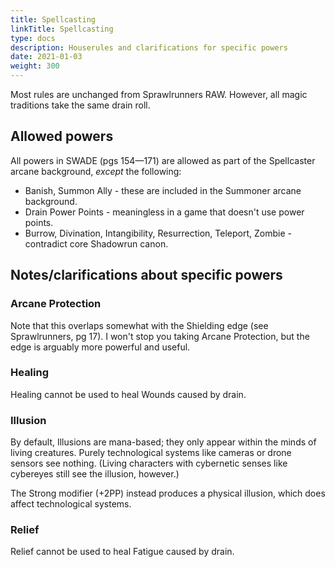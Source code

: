 ```yaml
---
title: Spellcasting
linkTitle: Spellcasting
type: docs
description: Houserules and clarifications for specific powers
date: 2021-01-03
weight: 300
---
```


Most rules are unchanged from Sprawlrunners RAW. However, all magic traditions take the same drain roll.

## Allowed powers

All powers in SWADE (pgs 154—171) are allowed as part of the Spellcaster arcane background, *except* the following:

* Banish, Summon Ally - these are included in the Summoner arcane background.
* Drain Power Points - meaningless in a game that doesn't use power points.
* Burrow, Divination, Intangibility, Resurrection, Teleport, Zombie - contradict core Shadowrun canon.

## Notes/clarifications about specific powers

### Arcane Protection

Note that this overlaps somewhat with the Shielding edge (see Sprawlrunners, pg 17). I won't stop you taking Arcane Protection, but the edge is arguably more powerful and useful.

### Healing

Healing cannot be used to heal Wounds caused by drain.

### Illusion

By default, Illusions are mana-based; they only appear within the minds of living creatures. Purely technological systems like cameras or drone sensors see nothing. (Living characters with cybernetic senses like cybereyes still see the illusion, however.)

The Strong modifier (+2PP) instead produces a physical illusion, which does affect technological systems.

### Relief

Relief cannot be used to heal Fatigue caused by drain.

